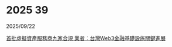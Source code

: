 # 2025 39

2025/09/22

[首批虛擬資產服務商九家合規 業者：台灣Web3金融基礎設施關鍵進展](https://www.ctee.com.tw/news/20250922701636-430303)